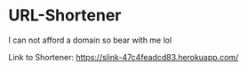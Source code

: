 # URL-Shortener

I can not afford a domain so bear with me lol

Link to Shortener: https://slink-47c4feadcd83.herokuapp.com/
